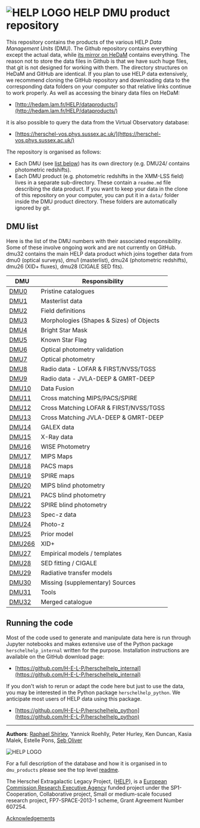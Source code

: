 # ![HELP LOGO](https://avatars1.githubusercontent.com/u/7880370?s=75&v=4) HELP DMU product repository


This repository contains the products of the various HELP *Data Management
Units* (DMU). The Github repository contains everything except the actual data,
while [its mirror on HeDaM](http://hedam.lam.fr/HELP/dataproducts/)
contains everything. The reason not to store the data files in Github is that we
have such huge files, that git is not designed for working with them. The directory structures on HeDaM and GitHub are  identical. If you plan to use HELP data extensively, we recommend cloning the GitHub repository and downloading data to the corresponding data folders on your computer so that relative links continue to work properly. As well as accessing the binary data files on HeDaM:

- [http://hedam.lam.fr/HELP/dataproducts/](http://hedam.lam.fr/HELP/dataproducts/)

it is also possible to query the data from the Virtual Observatory database:

- [https://herschel-vos.phys.sussex.ac.uk/](https://herschel-vos.phys.sussex.ac.uk/)

The repository is organised as follows:

- Each DMU (see [list below](#dmu-list)) has its own directory (e.g. DMU24/ contains photometric redshifts). 
- Each DMU product (e.g. photometric redshifts in the XMM-LSS field) lives in a separate sub-directory. These contain
  a `readme.md` file describing the data product.  If you want to keep your
  data in the clone of this repository on your computer, you can put it in
  a `data/` folder inside the DMU product directory.  These folders are
  automatically ignored by git.



DMU list
--------

Here is the list of the DMU numbers with their associated responsibility. Some of these involve ongoing work and are not currently on GitHub. dmu32 contains the main HELP data product which joins together data from dmu0 (optical surveys), dmu1 (masterlist), dmu24 (photometric redshifts), dmu26 (XID+ fluxes), dmu28 (CIGALE SED fits).

 DMU              |  Responsibility
------------------|------------------------------------------
 [DMU0](dmu0)     |  Pristine catalogues
 [DMU1](dmu0)     |  Masterlist data
 [DMU2](dmu0)     |  Field definitions
 [DMU3](dmu0)     |  Morphologies (Shapes & Sizes) of Objects
 [DMU4](dmu0)     |  Bright Star Mask
 [DMU5](dmu0)     |  Known Star Flag
 [DMU6](dmu0)     |  Optical photometry validation
 [DMU7](dmu0)     |  Optical photometry
 [DMU8](dmu0)     |  Radio data - LOFAR & FIRST/NVSS/TGSS
 [DMU9](dmu0)     |  Radio data - JVLA-DEEP & GMRT-DEEP
 [DMU10](dmu10)    |  Data Fusion
 [DMU11](dmu11)    |  Cross matching MIPS/PACS/SPIRE
 [DMU12](dmu12)    |  Cross Matching LOFAR & FIRST/NVSS/TGSS
 [DMU13](dmu13)    |  Cross Matching JVLA-DEEP & GMRT-DEEP
 [DMU14](dmu14)    |  GALEX data
 [DMU15](dmu15)    |  X-Ray data
 [DMU16](dmu16)    |  WISE Photometry
 [DMU17](dmu17)    |  MIPS Maps
 [DMU18](dmu18)    |  PACS maps
 [DMU19](dmu19)    |  SPIRE maps
 [DMU20](dmu20)    |  MIPS blind photometry
 [DMU21](dmu21)    |  PACS blind photometry
 [DMU22](dmu22)    |  SPIRE blind photometry
 [DMU23](dmu23)    |  Spec-z data
 [DMU24](dmu24)    |  Photo-z
 [DMU25](dmu25)    |  Prior model
 [DMU266](dmu26)    |  XID+
 [DMU27](dmu27)    |  Empirical models / templates
 [DMU28](dmu28)    |  SED fitting / CIGALE
 [DMU29](dmu29)    |  Radiative transfer models
 [DMU30](dmu30)    |  Missing (supplementary) Sources
 [DMU31](dmu31)    |  Tools
 [DMU32](dmu31)    |  Merged catalogue


Running the code
----------------

Most of the code used to generate and manipulate data here is run through Jupyter notebooks and makes extensive use of the Python package `herschelhelp_internal` written for the purpose. Installation instructions are available on the GitHub download page:

- [https://github.com/H-E-L-P/herschelhelp_internal](https://github.com/H-E-L-P/herschelhelp_internal)

If you don't wish to rerun or adapt the code here but just to use the data, you may be interested in the Python package `herschelhelp_python`. We anticipate most users of HELP data using this package.

- [https://github.com/H-E-L-P/herschelhelp_python](https://github.com/H-E-L-P/herschelhelp_python)



-------------------------------------------------------------------------------

**Authors**: [Raphael Shirley](http://raphaelshirley.co.uk/), Yannick Roehlly, Peter Hurley, Ken Duncan, Kasia Malek, Estelle Pons, [Seb Oliver](http://www.sussex.ac.uk/profiles/91548)

 ![HELP LOGO](https://avatars1.githubusercontent.com/u/7880370?s=75&v=4)
 
For a full description of the database and how it is organised in to `dmu_products` please see the top level [readme](../readme.md).
 
The Herschel Extragalactic Legacy Project, ([HELP](http://herschel.sussex.ac.uk/)), is a [European Commission Research Executive Agency](https://ec.europa.eu/info/departments/research-executive-agency_en)
funded project under the SP1-Cooperation, Collaborative project, Small or medium-scale focused research project, FP7-SPACE-2013-1 scheme, Grant Agreement
Number 607254.

[Acknowledgements](http://herschel.sussex.ac.uk/acknowledgements)
